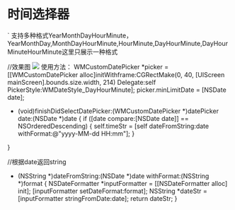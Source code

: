 # 时间选择器
` 支持多种格式YearMonthDayHourMinute，YearMonthDay,MonthDayHourMinute,HourMinute,DayHourMinute,DayHourMinuteHourMinute这里只展示一种格式

//效果图
![](https://github.com/HaoRuizhi/timeSelect/时间选择.gif)
使用方法：
WMCustomDatePicker *picker = [[WMCustomDatePicker alloc]initWithframe:CGRectMake(0, 40, [UIScreen mainScreen].bounds.size.width, 214) Delegate:self PickerStyle:WMDateStyle_DayHourMinute];
picker.minLimitDate = [NSDate date];
- (void)finishDidSelectDatePicker:(WMCustomDatePicker *)datePicker date:(NSDate *)date
{
if ([date compare:[NSDate date]] == NSOrderedDescending) {
self.timeStr = [self dateFromString:date withFormat:@"yyyy-MM-dd HH:mm"];
}

}

//根据date返回string
- (NSString *)dateFromString:(NSDate *)date withFormat:(NSString *)format {
NSDateFormatter *inputFormatter = [[NSDateFormatter alloc] init];
[inputFormatter setDateFormat:format];
NSString *dateStr = [inputFormatter stringFromDate:date];
return dateStr;
}
